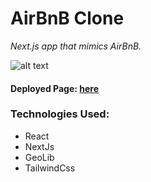# AirBnB Clone
*Next.js app that mimics AirBnB.*

![alt text](https://media.giphy.com/media/j8NPJfaoXhnmQBPbvD/giphy.gif 'AirBnB Clone')

#### Deployed Page: [here](https://airbnbclone-blush.vercel.app/)

### Technologies Used:
* React
* NextJs
* GeoLib
* TailwindCss


